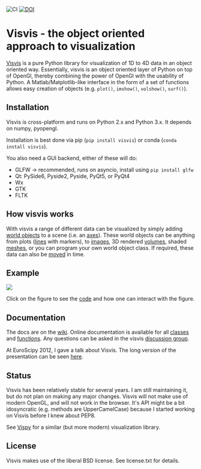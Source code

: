 ![CI](https://github.com/almarklein/visvis/workflows/CI/badge.svg)
[![DOI](https://zenodo.org/badge/41725089.svg)](https://zenodo.org/badge/latestdoi/41725089)

# Visvis - the object oriented approach to visualization

[Visvis](http://github.com/almarklein/visvis) is a pure Python library
for visualization of 1D to 4D data in an object oriented way.
Essentially, visvis is an object oriented layer of Python on top of
OpenGl, thereby combining the power of OpenGl with the usability of
Python. A Matlab/Matplotlib-like interface in the form of a set of functions allows
easy creation of objects (e.g. `plot()`, `imshow()`, `volshow()`, `surf()`).

## Installation

Visvis is cross-platform and runs on Python 2.x and Python 3.x. It
depends on numpy, pyopengl.

Installation is best done via pip (``pip install visvis``) or conda (``conda install visvis``).

You also need a GUI backend, either of these will do:
* GLFW -> recommended, runs on asyncio, install using `pip install glfw`
* Qt: PySide6, Pyside2, Pyside, PyQt5, or PyQt4
* Wx
* GTK
* FLTK


## How visvis works

With visvis a range of different data can be visualized by simply adding
[world objects](https://github.com/almarklein/visvis/wiki/cls_Wobject) to
a scene (i.e. an
[axes](https://github.com/almarklein/visvis/wiki/cls_Axes)). These world
objects can be
anything from plots
([lines](https://github.com/almarklein/visvis/wiki/example_plotting) with
markers), to
[images](https://github.com/almarklein/visvis/wiki/example_images), 3D
rendered
[volumes](https://github.com/almarklein/visvis/wiki/example_volumes), shaded
[meshes](https://github.com/almarklein/visvis/wiki/example_meshes), or you
can program your own world object class.
If required, these data can also be
[moved](https://github.com/almarklein/visvis/wiki/example_fourDimensions)
in time.


## Example
[![](https://raw.githubusercontent.com/wiki/almarklein/visvis/images/overviewScreen.png)](https://github.com/almarklein/visvis/wiki/example_overview)

Click on the figure to see the [code](https://github.com/almarklein/visvis/wiki/example_overview) and how one can interact with the figure.


## Documentation

The docs are on the [wiki](https://github.com/almarklein/visvis/wiki).
Online documentation is available for all
[classes](https://github.com/almarklein/visvis/wiki/classes) and
[functions](https://github.com/almarklein/visvis/wiki/functions). Any
questions can be asked in the visvis [discussion
group](http://groups.google.com/group/visvis).

At EuroScipy 2012, I gave a talk about Visvis. The long version of the
presentation can be seen [here](https://docs.google.com/presentation/pub?id=17J5IVIoh2zQk49ycYh__CYpi33aWi0oSljI_MnYByeg&start=false&loop=false&delayms=3000).


## Status

Visvis has been relatively stable for several years. I am still maintaining it, but do not plan on making any major changes. Visvis will not make use of modern OpenGL, and will not work in the browser. It's API might be a bit idosyncratic (e.g. methods are UpperCamelCase) because I started working on Visvis before I knew about PEP8.

See [Vispy](https://github.com/vispy/vispy/) for a similar (but more modern) visualization library.


## License

Visvis makes use of the liberal BSD license. See license.txt for details.
